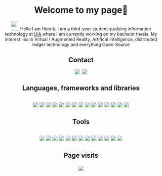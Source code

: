<div align="center"><h1>Welcome to my page🗿</h1>
<img src="https://raw.githubusercontent.com/iampavangandhi/iampavangandhi/master/gifs/Hi.gif" width="30px">Hello I am Henrik. I am a third-year student studying information technology at <a href="https://www.uia.no/en">UiA </a> where I am currently working on my bachelor thesis. My interest lies in Virtual / Augmented Reality, Artifical Intelligence, distributed ledger technology and everything Open-Source
	
<h2>Contact</h2>
	<a href="https://www.linkedin.com/in/lars-henrik-raakil/"><img src="https://img.shields.io/badge/linkedin-%230077B5.svg?&style=for-the-badge&logo=linkedin&logoColor=white"></a>&nbsp;
	<a href="mailto:henrik.raakil@outlook.com"><img src="https://img.shields.io/badge/-Mail-003E54?style=for-the-badge&logo=gmail&logoColor=white"></a>
	
<h2>Languages, frameworks and libraries<h2/>
	<a href= https://www.python.org/> <img src="https://img.shields.io/badge/Python-FFD43B?style=for-the-badge&logo=python&logoColor=blue"></a>
	<a href="https://learn.microsoft.com/en-us/dotnet/csharp/tour-of-csharp/"><img src="https://img.shields.io/badge/C%23-7D4698?style=for-the-badge&logo=c-sharp&logoColor=white"></a>
	<a href="https://www.java.com/en/"><img src="https://img.shields.io/badge/-Java-F05032?&style=for-the-badge&logo=oracle&logoColor=white"></a>
	<a href="https://go.dev/doc/"><img src="https://img.shields.io/badge/Go-00ADD8?style=for-the-badge&logo=go&logoColor=white"></a>
	<a href="https://developer.mozilla.org/en-US/docs/Web/HTML"><img src="https://img.shields.io/badge/html5%20-%23e34f26.svg?&style=for-the-badge&logo=html5&logoColor=white"></a>
  	<a href="https://developer.mozilla.org/en-US/docs/Web/CSS"><img src="https://img.shields.io/badge/CSS3-1572B6?&style=for-the-badge&logo=css3&logoColor=white"></a>
  	<a href="https://developer.mozilla.org/en-US/docs/Web/JavaScript"><img src="https://img.shields.io/badge/JavaScript-F7DF1E?style=for-the-badge&logo=javascript&logoColor=black"></a>
  	<a href="https://www.json.org/json-en.html"><img src="https://img.shields.io/badge/json-5E5C5C?style=for-the-badge&logo=json&logoColor=white"></a>
	<a href="https://docs.microsoft.com/en-us/dotnet/"><img src="https://img.shields.io/badge/.NET-512BD4?style=for-the-badge&logo=dotnet&logoColor=white"></a>
	<a href="https://angular.io/docs"><img src="https://img.shields.io/badge/Angular-DD0031?style=for-the-badge&logo=angular&logoColor=white"></a>
	<a href="https://junit.org/junit5/docs/current/user-guide/"><img src="https://img.shields.io/badge/Junit5-25A162?style=for-the-badge&logo=junit5&logoColor=white"></a>
	<a href="https://getbootstrap.com/docs/4.1/getting-started/introduction/"><img src="https://img.shields.io/badge/Bootstrap-563D7C?style=for-the-badge&logo=bootstrap&logoColor=white"></a>
	<a href="https://docs.docker.com/"><img src="https://img.shields.io/badge/Docker-2CA5E0?style=for-the-badge&logo=docker&logoColor=white"></a>
	<a href="https://reactjs.org/"><img src="https://img.shields.io/badge/React-20232A?style=for-the-badge&logo=react&logoColor=61DAFB"></a>
	<a href="https://dotnet.microsoft.com/en-us/apps/aspnet/web-apps/blazor"><img src="https://img.shields.io/badge/Blazor-39477F?style=for-the-badge&logo=Blazor&logoColor=white"></a>
	
	
<h2>Tools<h2/>
	<a href="https://qgis.org/en/site/"><img src="https://img.shields.io/badge/qgis-3.34_prizren-93b023?&style=for-the-badge&logo=qgis&logoColor=white"></a>
	<a href="https://code.visualstudio.com/docs"><img src="https://img.shields.io/badge/VSCode-0078D4?style=for-the-badge&logo=visual%20studio%20code&logoColor=white"></a>
	<a href="https://docs.microsoft.com/en-us/visualstudio/windows/?view=vs-2022"><img src="https://img.shields.io/badge/Visual_Studio-5C2D91?style=for-the-badge&logo=visual%20studio&logoColor=white"></a>
	<a href="https://www.anaconda.com/"><img src="https://img.shields.io/badge/conda-342B029.svg?&style=for-the-badge&logo=anaconda&logoColor=white"></a>
	<a href="https://www.jetbrains.com/help/idea/getting-started.html"><img src="https://img.shields.io/badge/IntelliJ_IDEA-000000.svg?style=for-the-badge&logo=intellij-idea&logoColor=white"></a>
	<a href="https://www.vim.org/docs.php"><img src="https://img.shields.io/badge/VIM-%2311AB00.svg?&style=for-the-badge&logo=vim&logoColor=white"></a>
	<a href="https://www.wireshark.org/docs/"><img src="https://img.shields.io/badge/-Wireshark-1679A7?&style=for-the-badge&logo=wireshark&logoColor=white"></a>
	<a href="https://www.figma.com/"><img src="https://img.shields.io/badge/-Figma-DD0B78?&style=for-the-badge&logo=figma&logoColor=white"></a>
	<a href="https://git-scm.com/"><img src="https://img.shields.io/badge/-Git-F05033?&style=for-the-badge&logo=git&logoColor=white"></a>
	<a href="https://mariadb.com/kb/en/documentation/"><img src="https://img.shields.io/badge/MariaDB-003545?style=for-the-badge&logo=mariadb&logoColor=white"></a>
	<a href="https://www.sublimetext.com/docs/"><img src="https://img.shields.io/badge/sublime_text-%23575757.svg?&style=for-the-badge&logo=sublime-text&logoColor=important"></a>
	<a href="https://docs.microsoft.com/en-us/powershell/"><img src="https://img.shields.io/badge/powershell-0e606b?style=for-the-badge&logo=powershell&logoColor=white"></a>
	<a href="swagger.io"><img src="https://img.shields.io/badge/Swagger-85EA2D?style=for-the-badge&logo=swagger&logoColor=white"></a>

<h2>Page visits<div align="center">
	<p></p>
 <img src="https://profile-counter.glitch.me/HenrikRaakil/count.svg?"  />
</div></h2>
	
<!-- You found the secret message! Have a cookie🍪 -->
